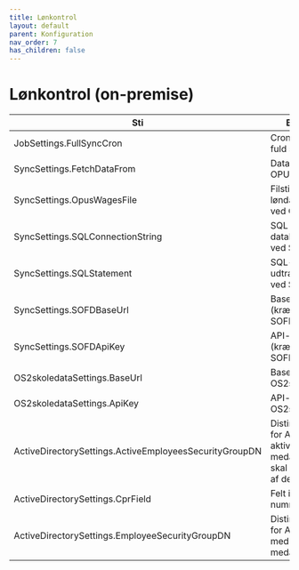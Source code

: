 ```yaml
---
title: Lønkontrol
layout: default
parent: Konfiguration
nav_order: 7
has_children: false
---
```

# Lønkontrol (on-premise)

| Sti | Beskrivelse | Standardværdi |
| --- | --- | --- |
| JobSettings.FullSyncCron | Cron-udtryk for fuld synkronisering | 0 43 2 \* \* ? \* |
| SyncSettings.FetchDataFrom | Datakilde – én af: OPUS, SQL, SOFD |     |
| SyncSettings.OpusWagesFile | Filsti til OPUS-løndata (kræves ved OPUS) |     |
| SyncSettings.SQLConnectionString | SQL forbindelse til database (kræves ved SQL) |     |
| SyncSettings.SQLStatement | SQL-statement til udtræk (kræves ved SQL) |     |
| SyncSettings.SOFDBaseUrl | Base URL til SOFD (kræves ved SOFD) |     |
| SyncSettings.SOFDApiKey | API-nøgle til SOFD (kræves ved SOFD) |     |
| OS2skoledataSettings.BaseUrl | Base URL til OS2skoledata API |     |
| OS2skoledataSettings.ApiKey | API-nøgle til OS2skoledata |     |
| ActiveDirectorySettings.ActiveEmployeesSecurityGroupDN | DistinguishedName for AD-gruppe til aktive medarbejdere, der skal vedligeholdes af denne sync |     |
| ActiveDirectorySettings.CprField | Felt i AD til CPR-nummer | employeeID |
| ActiveDirectorySettings.EmployeeSecurityGroupDN | DistinguishedName for AD-gruppe med alle medarbejdere |     |